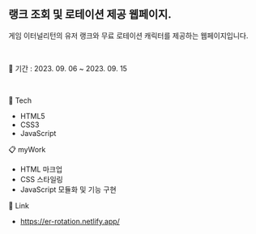 ## 랭크 조회 및 로테이션 제공 웹페이지.
게임 이터널리턴의 유저 랭크와 무료 로테이션 캐릭터를 제공하는 웹페이지입니다.

<br/>

📅 기간 : 2023. 09. 06 ~ 2023. 09. 15

<br/>

🔨 Tech

* HTML5
* CSS3
* JavaScript

📋 myWork

* HTML 마크업
* CSS 스타일링
* JavaScript 모듈화 및 기능 구현

📍 Link

* https://er-rotation.netlify.app/
<br/>
<br/>